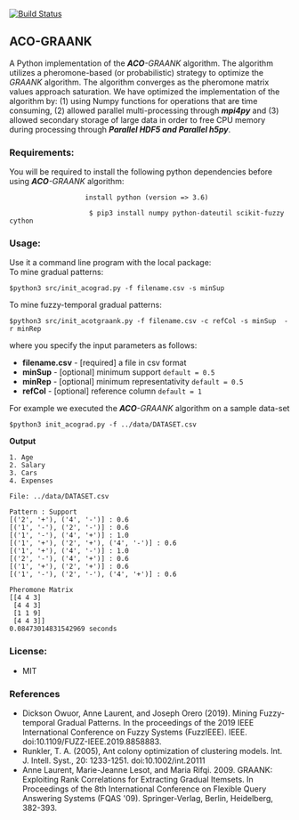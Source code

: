 [![Build Status](https://travis-ci.org/owuordickson/ant-colony-gp.svg?branch=update)](https://travis-ci.org/owuordickson/ant-colony-gp)

## ACO-GRAANK
A Python implementation of the <em><strong>ACO</strong>-GRAANK</em> algorithm. The algorithm utilizes a pheromone-based (or probabilistic) strategy to optimize the <em>GRAANK</em> algorithm. The algorithm converges as the pheromone matrix values approach saturation. We have optimized the implementation of the algorithm by: (1) using Numpy functions for operations that are time consuming, (2) allowed parallel multi-processing through <em><strong>mpi4py</strong></em> and (3) allowed secondary storage of large data in order to free CPU memory during processing through <em><strong>Parallel HDF5 and Parallel h5py</strong></em>.
<!-- Research paper published at -- link<br> -->

### Requirements:
You will be required to install the following python dependencies before using <em><strong>ACO</strong>-GRAANK</em> algorithm:<br>
```
                   install python (version => 3.6)

```

```
                    $ pip3 install numpy python-dateutil scikit-fuzzy cython

```

### Usage:
Use it a command line program with the local package:<br>
To mine gradual patterns:<br>
```
$python3 src/init_acograd.py -f filename.csv -s minSup
```

To mine fuzzy-temporal gradual patterns:<br>
```
$python3 src/init_acotgraank.py -f filename.csv -c refCol -s minSup  -r minRep
```

where you specify the input parameters as follows:<br>
* <strong>filename.csv</strong> - [required] a file in csv format <br>
* <strong>minSup</strong> - [optional] minimum support ```default = 0.5``` <br>
* <strong>minRep</strong> - [optional] minimum representativity ```default = 0.5``` <br>
* <strong>refCol</strong> - [optional] reference column ```default = 1``` <br>


For example we executed the <em><strong>ACO</strong>-GRAANK</em> algorithm on a sample data-set<br>
```
$python3 init_acograd.py -f ../data/DATASET.csv
```

<strong>Output</strong><br>
```
1. Age
2. Salary
3. Cars
4. Expenses

File: ../data/DATASET.csv

Pattern : Support
[('2', '+'), ('4', '-')] : 0.6
[('1', '-'), ('2', '-')] : 0.6
[('1', '-'), ('4', '+')] : 1.0
[('1', '+'), ('2', '+'), ('4', '-')] : 0.6
[('1', '+'), ('4', '-')] : 1.0
[('2', '-'), ('4', '+')] : 0.6
[('1', '+'), ('2', '+')] : 0.6
[('1', '-'), ('2', '-'), ('4', '+')] : 0.6

Pheromone Matrix
[[4 4 3]
 [4 4 3]
 [1 1 9]
 [4 4 3]]
0.08473014831542969 seconds
```

### License:
* MIT

### References
* Dickson Owuor, Anne Laurent, and Joseph Orero (2019). Mining Fuzzy-temporal Gradual Patterns. In the proceedings of the 2019 IEEE International Conference on Fuzzy Systems (FuzzIEEE). IEEE. doi:10.1109/FUZZ-IEEE.2019.8858883.
* Runkler, T. A. (2005), Ant colony optimization of clustering models. Int. J. Intell. Syst., 20: 1233-1251. doi:10.1002/int.20111
* Anne Laurent, Marie-Jeanne Lesot, and Maria Rifqi. 2009. GRAANK: Exploiting Rank Correlations for Extracting Gradual Itemsets. In Proceedings of the 8th International Conference on Flexible Query Answering Systems (FQAS '09). Springer-Verlag, Berlin, Heidelberg, 382-393.

